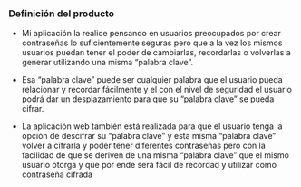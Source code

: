 ### Definición del producto

* Mi aplicación la realice pensando en usuarios preocupados por crear contraseñas lo suficientemente seguras pero que a la vez los mismos usuarios puedan tener el poder de cambiarlas, recordarlas o volverlas a generar utilizando una misma “palabra clave”.

* Esa “palabra clave” puede ser cualquier palabra que el usuario pueda relacionar y recordar fácilmente y el con el nivel de seguridad el usuario podrá dar un desplazamiento para que su “palabra clave” se pueda cifrar. 

* La aplicación web también está realizada para que el usuario tenga la opción de descifrar su “palabra clave” y esta misma “palabra clave” volver a cifrarla y poder tener diferentes contraseñas pero con la facilidad de que se deriven de una misma “palabra clave” que el mismo usuario otorga y que por ende será fácil de recordad y utilizar como contraseña cifrada

